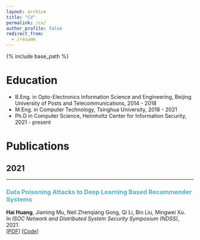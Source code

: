 ```yaml
---
layout: archive
title: "CV"
permalink: /cv/
author_profile: false
redirect_from:
  - /resume
---
```


{% include base_path %}

Education
======
* B.Eng. in Opto-Electronics Information Science and Engineering, Beijing University of Posts and Telecommunications, 2014 - 2018
* M.Eng. in Computer Technology, Tsinghua University, 2018 - 2021
* Ph.D in Computer Science, Helmholtz Center for Information Security, 2021 - present

Publications
======
## 2021
___

### <span style="color:#52ADC8">Data Poisoning Attacks to Deep Learning Based Recommender Systems</span>
<b>Hai Huang</b>, Jiaming Mu, Neil Zhenqiang Gong, Qi Li, Bin Liu, Mingwei Xu.\
In *ISOC Network and Distributed System Security Symposium (NDSS)*, 2021.\
[[PDF](https://www.ndss-symposium.org/wp-content/uploads/ndss2021_6C-4_24525_paper.pdf)] [[Code](https://github.com/MiracleHH/RecommPoison)]
  
